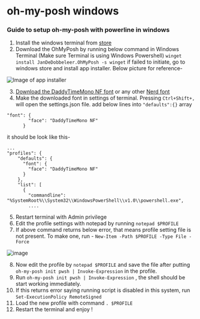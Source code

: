 # oh-my-posh windows
### Guide to setup oh-my-posh with powerline in windows

01. Install the windows terminal from [store](https://aka.ms/terminal)
02. Download the OhMyPosh by running below command in Windows Terminal (Make sure Terminal is using Windows Powershell)
` winget install JanDeDobbeleer.OhMyPosh -s winget `
if failed to initiate, go to windows store and install app installer. Below picture for reference-

![Image of app installer](https://i.ibb.co/xz6hqgh/app-installer.png)

03. [Download the DaddyTimeMono NF font](https://drive.google.com/file/d/1DqRKAuQAvFVr39A8w1CeJYuiXf3kiuDd/) or any other [Nerd font](https://www.nerdfonts.com/)
04. Make the downloaded font in settings of terminal. Pressing `Ctrl+Shift+,` will open the settings.json file.
add below lines into `"defaults":{}` array
```
"font": {
        "face": "DaddyTimeMono NF"
      }

```

it should be look like this-

```
...
"profiles": {
    "defaults": {
      "font": {
        "face": "DaddyTimeMono NF"
      }
    },
    "list": [
      {
        "commandline": "%SystemRoot%\\System32\\WindowsPowerShell\\v1.0\\powershell.exe",
        ....
```
05. Restart terminal with Admin privilege
06. Edit the profile settings with notepad by running `notepad $PROFILE`
07. If above command returns below error, that means profile setting file is not present. To make one, run - `New-Item -Path $PROFILE -Type File -Force`


 ![image](https://github.com/abirtasrif/omp-windows/assets/1532446/9dccf911-f500-4273-81e1-bc6412de9d58)

08. Now edit the profile by `notepad $PROFILE` and save the file after putting `oh-my-posh init pwsh | Invoke-Expression` in the profile.
09. Run `oh-my-posh init pwsh | Invoke-Expression` , the shell should be start working immediately.
10. If this returns error saying running script is disabled in this system, run `Set-ExecutionPolicy RemoteSigned`
11. Load the new profile with command `. $PROFILE`
12. Restart the terminal and enjoy !
